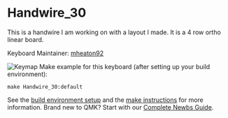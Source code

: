 # Handwire_30


This is a handwire I am working on with a layout I made. It is a 4 row ortho linear board.


Keyboard Maintainer: [mheaton92](https://github.com/yourusername)

![Keymap](layout.png?raw=true "keymap")
Make example for this keyboard (after setting up your build environment):

    make Handwire_30:default

See the [build environment setup](https://docs.qmk.fm/#/getting_started_build_tools) and the [make instructions](https://docs.qmk.fm/#/getting_started_make_guide) for more information. Brand new to QMK? Start with our [Complete Newbs Guide](https://docs.qmk.fm/#/newbs).
